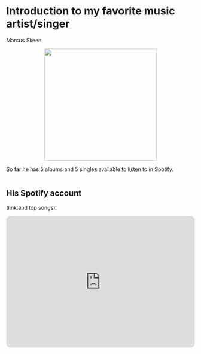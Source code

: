 <html>
<head>
 <link rel="stylesheet" type="text/css" href="style.css">
 <h1>Introduction to my favorite music artist/singer</h1>
  <p id='p1'>Marcus Skeen</p>
</head>
<body>
 <div align="center">
  <img src="https://yt3.googleusercontent.com/Ww_ArnTLI7r_w-fKOs5jSyot6y4PsP18_KQZ8cNB_9hDkArjGjx0rReEoTLVUU0EFpj8sASKUA=s900-c-k-c0x00ffffff-no-rj" height="300" width="300">
 </div>
 <p id='p2'>So far he has 5 albums and 5 singles available to listen to in Spotify.</p>
 
 <img src="" alt="">
 <h2>His Spotify account</h2>
 <p id='p3'>(link and top songs)</p>
<iframe style="border-radius:12px" src="https://open.spotify.com/embed/artist/1igijuBBmlMLyOsrmVbLFE?utm_source=generator" width="100%" height="352" frameBorder="0" allowfullscreen="" allow="autoplay; clipboard-write; encrypted-media; fullscreen; picture-in-picture" loading="lazy"></iframe>
</body>
</html>
